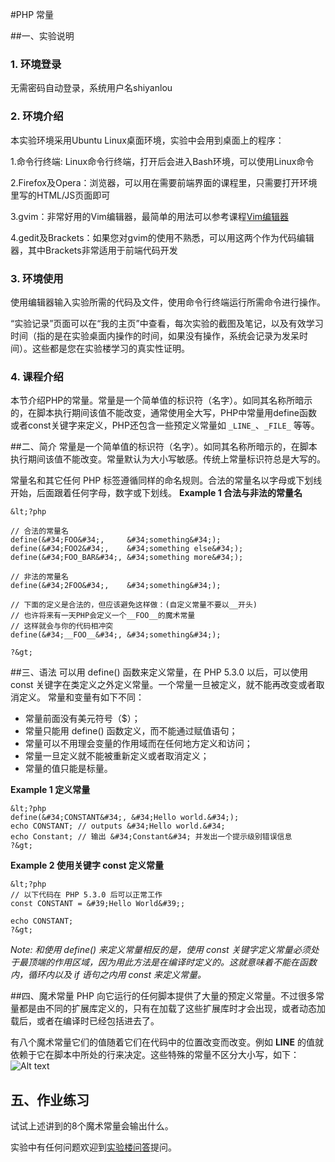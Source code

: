 
#PHP 常量

##一、实验说明

### 1. 环境登录 


无需密码自动登录，系统用户名shiyanlou 


### 2. 环境介绍 


本实验环境采用Ubuntu Linux桌面环境，实验中会用到桌面上的程序： 


1.命令行终端: Linux命令行终端，打开后会进入Bash环境，可以使用Linux命令 

2.Firefox及Opera：浏览器，可以用在需要前端界面的课程里，只需要打开环境里写的HTML/JS页面即可 

3.gvim：非常好用的Vim编辑器，最简单的用法可以参考课程[Vim编辑器](http://www.shiyanlou.com/courses/2) 

4.gedit及Brackets：如果您对gvim的使用不熟悉，可以用这两个作为代码编辑器，其中Brackets非常适用于前端代码开发 



### 3. 环境使用 


使用编辑器输入实验所需的代码及文件，使用命令行终端运行所需命令进行操作。 




“实验记录”页面可以在“我的主页”中查看，每次实验的截图及笔记，以及有效学习时间（指的是在实验桌面内操作的时间，如果没有操作，系统会记录为发呆时间）。这些都是您在实验楼学习的真实性证明。 

### 4. 课程介绍

本节介绍PHP的常量。常量是一个简单值的标识符（名字）。如同其名称所暗示的，在脚本执行期间该值不能改变，通常使用全大写，PHP中常量用define函数或者const关键字来定义，PHP还包含一些预定义常量如 `_LINE_`、`_FILE_` 等等。

##二、简介
常量是一个简单值的标识符（名字）。如同其名称所暗示的，在脚本执行期间该值不能改变。常量默认为大小写敏感。传统上常量标识符总是大写的。 

常量名和其它任何 PHP 标签遵循同样的命名规则。合法的常量名以字母或下划线开始，后面跟着任何字母，数字或下划线。
**Example 1 合法与非法的常量名**
```
&lt;?php

// 合法的常量名
define(&#34;FOO&#34;,     &#34;something&#34;);
define(&#34;FOO2&#34;,    &#34;something else&#34;);
define(&#34;FOO_BAR&#34;, &#34;something more&#34;);

// 非法的常量名
define(&#34;2FOO&#34;,    &#34;something&#34;);

// 下面的定义是合法的，但应该避免这样做：(自定义常量不要以__开头)
// 也许将来有一天PHP会定义一个__FOO__的魔术常量
// 这样就会与你的代码相冲突
define(&#34;__FOO__&#34;, &#34;something&#34;);

?&gt; 
```

##三、语法
可以用 define() 函数来定义常量，在 PHP 5.3.0 以后，可以使用 const 关键字在类定义之外定义常量。一个常量一旦被定义，就不能再改变或者取消定义。 
常量和变量有如下不同： 

+ 常量前面没有美元符号（$）；  
+ 常量只能用 define() 函数定义，而不能通过赋值语句；  
+ 常量可以不用理会变量的作用域而在任何地方定义和访问；  
+ 常量一旦定义就不能被重新定义或者取消定义；  
+ 常量的值只能是标量。 

**Example 1 定义常量**
```
&lt;?php
define(&#34;CONSTANT&#34;, &#34;Hello world.&#34;);
echo CONSTANT; // outputs &#34;Hello world.&#34;
echo Constant; // 输出 &#34;Constant&#34; 并发出一个提示级别错误信息
?&gt; 
```

**Example 2 使用关键字 const 定义常量**
```
&lt;?php
// 以下代码在 PHP 5.3.0 后可以正常工作
const CONSTANT = &#39;Hello World&#39;;

echo CONSTANT;
?&gt; 
```

*Note: 
和使用 define() 来定义常量相反的是，使用 const 关键字定义常量必须处于最顶端的作用区域，因为用此方法是在编译时定义的。这就意味着不能在函数内，循环内以及 if 语句之内用 const 来定义常量。*

##四、魔术常量
PHP 向它运行的任何脚本提供了大量的预定义常量。不过很多常量都是由不同的扩展库定义的，只有在加载了这些扩展库时才会出现，或者动态加载后，或者在编译时已经包括进去了。 

有八个魔术常量它们的值随着它们在代码中的位置改变而改变。例如 __LINE__ 的值就依赖于它在脚本中所处的行来决定。这些特殊的常量不区分大小写，如下： 
![Alt text](https://dn-anything-about-doc.qbox.me/php%2F360%E6%88%AA%E5%9B%BE20141029170015344.jpg)




## 五、作业练习

试试上述讲到的8个魔术常量会输出什么。

实验中有任何问题欢迎到[实验楼问答](http://www.shiyanlou.com/questions)提问。
